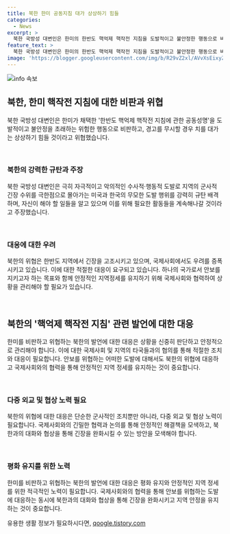 ```yaml
---
title: 북한 한미 공동지침 대가 상상하기 힘들
categories:
  - News
excerpt: >
  북한 국방성 대변인은 한미의 한반도 핵억제 핵작전 지침을 도발적이고 불안정한 행동으로 비판하고, 경고를 무시할 경우 대가가 상상하기 힘들다고 위협했습니다. 미국과 한국을 강력히 비난하며 군사적 긴장을 증가시키는 도발로 규탄하고, 필요한 활동을 계속한다고 주장했습니다. 【카카오톡】YTN 검색해 채널 추가 【전화】02-398-8585 【메일】social@ytn.co.kr
feature_text: >
  북한 국방성 대변인은 한미의 한반도 핵억제 핵작전 지침을 도발적이고 불안정한 행동으로 비판하고, 경고를 무시할 경우 대가가 상상하기 힘들다고 위협했습니다. 미국과 한국을 강력히 비난하며 군사적 긴장을 증가시키는 도발로 규탄하고, 필요한 활동을 계속한다고 주장했습니다. 【카카오톡】YTN 검색해 채널 추가 【전화】02-398-8585 【메일】social@ytn.co.kr
image: 'https://blogger.googleusercontent.com/img/b/R29vZ2xl/AVvXsEixyZcFfHzMRdzZMjFBmAUKJYCLCGyLL1o632UiGVXcaFdKo_bkvkuCioo0uUKlGfBVcT3P84aROyZIXSBEx3Aw5nCQ3pTgDom1WDC4m8eifvWiAmWEEVb4x6G_l8C0QH225ldMjyaFvpxGEBGNO37VmDTDMHGhJPq73UglMfDca1-0aw/s1600/blogspot.png'
---
```


<p><img src="https://blogger.googleusercontent.com/img/b/R29vZ2xl/AVvXsEixyZcFfHzMRdzZMjFBmAUKJYCLCGyLL1o632UiGVXcaFdKo_bkvkuCioo0uUKlGfBVcT3P84aROyZIXSBEx3Aw5nCQ3pTgDom1WDC4m8eifvWiAmWEEVb4x6G_l8C0QH225ldMjyaFvpxGEBGNO37VmDTDMHGhJPq73UglMfDca1-0aw/s1600/blogspot.png" alt="info 속보" /></p>

<h2 data-ke-size="size26">북한, 한미 핵작전 지침에 대한 비판과 위협</h2>

<p>북한 국방성 대변인은 한미가 채택한 '한반도 핵억제 핵작전 지침에 관한 공동성명'을 도발적이고 불안정을 초래하는 위험한 행동으로 비판하고, 경고를 무시할 경우 치를 대가는 상상하기 힘들 것이라고 위협했습니다.</p>

<p data-ke-size="size16">&nbsp;</p>

<h3>북한의 강력한 규탄과 주장</h3>

<p>북한 국방성 대변인은 극히 자극적이고 악의적인 수사적·행동적 도발로 지역의 군사적 긴장 수위를 극한점으로 몰아가는 미국과 한국의 무모한 도발 행위를 강력히 규탄 배격하며, 자신이 해야 할 일들을 알고 있으며 이를 위해 필요한 활동들을 계속해나갈 것이라고 주장했습니다.</p>

<p data-ke-size="size16">&nbsp;</p>

<h3>대응에 대한 우려</h3>

<p>북한의 위협은 한반도 지역에서 긴장을 고조시키고 있으며, 국제사회에서도 우려를 증폭시키고 있습니다. 이에 대한 적절한 대응이 요구되고 있습니다. 하나의 국가로서 안보를 지키고자 하는 목표와 함께 안정적인 지역정세를 유지하기 위해 국제사회와 협력하여 상황을 관리해야 할 필요가 있습니다.</p>

<p data-ke-size="size16">&nbsp;</p>

<h2 data-ke-size="size26">북한의 '핵억제 핵작전 지침' 관련 발언에 대한 대응</h2>

<p>한미를 비판하고 위협하는 북한의 발언에 대한 대응은 상황을 신중히 판단하고 안정적으로 관리해야 합니다. 이에 대한 국제사회 및 지역의 타국들과의 협의를 통해 적절한 조치와 대응이 필요합니다. 안보를 위협하는 어떠한 도발에 대해서도 북한의 위협에 대응하고 국제사회와의 협력을 통해 안정적인 지역 정세를 유지하는 것이 중요합니다.</p>

<p data-ke-size="size16">&nbsp;</p>

<h3>다중 외교 및 협상 노력 필요</h3>

<p>북한의 위협에 대한 대응은 단순한 군사적인 조치뿐만 아니라, 다중 외교 및 협상 노력이 필요합니다. 국제사회와의 긴밀한 협력과 논의를 통해 안정적인 해결책을 모색하고, 북한과의 대화와 협상을 통해 긴장을 완화시킬 수 있는 방안을 모색해야 합니다.</p>

<p data-ke-size="size16">&nbsp;</p>

<h3>평화 유지를 위한 노력</h3>

<p>한미를 비판하고 위협하는 북한의 발언에 대한 대응은 평화 유지와 안정적인 지역 정세를 위한 적극적인 노력이 필요합니다. 국제사회와의 협력을 통해 안보를 위협하는 도발에 대응하는 동시에 북한과의 대화와 협상을 통해 긴장을 완화시키고 지역 안정을 유지하는 것이 중요합니다.</p>

<p data-ke-size="size16"></p>
유용한 생활 정보가 필요하시다면, <a href="https://qoogle.tistory.com" rel="dofollow">qoogle.tistory.com</a>


